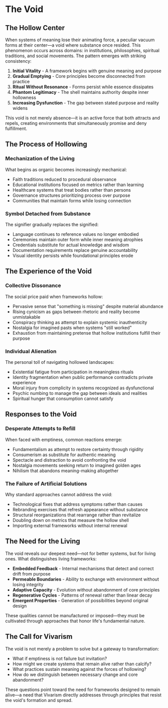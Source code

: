 # The Void

## The Hollow Center

When systems of meaning lose their animating force, a peculiar vacuum forms at their center—a void where substance once resided. This phenomenon occurs across domains: in institutions, philosophies, spiritual traditions, and social movements. The pattern emerges with striking consistency:

1. **Initial Vitality** - A framework begins with genuine meaning and purpose
2. **Gradual Emptying** - Core principles become disconnected from practice
3. **Ritual Without Resonance** - Forms persist while essence dissipates
4. **Phantom Legitimacy** - The shell maintains authority despite inner hollowness
5. **Increasing Dysfunction** - The gap between stated purpose and reality widens

This void is not merely absence—it is an active force that both attracts and repels, creating environments that simultaneously promise and deny fulfillment.

## The Process of Hollowing

### Mechanization of the Living

What begins as organic becomes increasingly mechanical:
- Faith traditions reduced to procedural observance
- Educational institutions focused on metrics rather than learning
- Healthcare systems that treat bodies rather than persons
- Governance structures prioritizing process over purpose
- Communities that maintain forms while losing connection

### Symbol Detached from Substance

The signifier gradually replaces the signified:
- Language continues to reference values no longer embodied
- Ceremonies maintain outer form while inner meaning atrophies
- Credentials substitute for actual knowledge and wisdom
- Documentation requirements replace genuine accountability
- Visual identity persists while foundational principles erode

## The Experience of the Void

### Collective Dissonance

The social price paid when frameworks hollow:
- Pervasive sense that "something is missing" despite material abundance
- Rising cynicism as gaps between rhetoric and reality become unmistakable
- Conspiracy thinking as attempt to explain systemic inauthenticity
- Nostalgia for imagined pasts when systems "still worked"
- Exhaustion from maintaining pretense that hollow institutions fulfill their purpose

### Individual Alienation

The personal toll of navigating hollowed landscapes:
- Existential fatigue from participation in meaningless rituals
- Identity fragmentation when public performance contradicts private experience
- Moral injury from complicity in systems recognized as dysfunctional
- Psychic numbing to manage the gap between ideals and realities
- Spiritual hunger that consumption cannot satisfy

## Responses to the Void

### Desperate Attempts to Refill

When faced with emptiness, common reactions emerge:
- Fundamentalism as attempt to restore certainty through rigidity
- Consumerism as substitute for authentic meaning
- Spectacle and distraction to avoid confronting the void
- Nostalgia movements seeking return to imagined golden ages
- Nihilism that abandons meaning-making altogether

### The Failure of Artificial Solutions

Why standard approaches cannot address the void:
- Technological fixes that address symptoms rather than causes
- Rebranding exercises that refresh appearance without substance
- Structural reorganizations that rearrange rather than revitalize
- Doubling down on metrics that measure the hollow shell
- Importing external frameworks without internal renewal

## The Need for the Living

The void reveals our deepest need—not for better systems, but for living ones. What distinguishes living frameworks:

- **Embedded Feedback** - Internal mechanisms that detect and correct drift from purpose
- **Permeable Boundaries** - Ability to exchange with environment without losing integrity
- **Adaptive Capacity** - Evolution without abandonment of core principles
- **Regenerative Cycles** - Patterns of renewal rather than linear decay
- **Emergent Properties** - Generation of possibilities beyond original design

These qualities cannot be manufactured or imposed—they must be cultivated through approaches that honor life's fundamental nature.

## The Call for Vivarism

The void is not merely a problem to solve but a gateway to transformation:
- What if emptiness is not failure but invitation?
- How might we create systems that remain alive rather than calcify?
- What practices sustain meaning against the forces of hollowing?
- How do we distinguish between necessary change and core abandonment?

These questions point toward the need for frameworks designed to remain alive—a need that Vivarism directly addresses through principles that resist the void's formation and spread. 